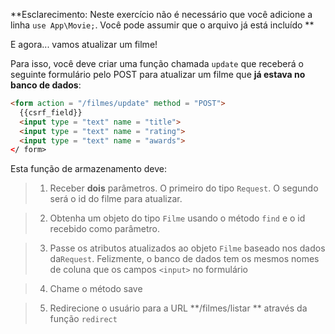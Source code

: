 **Esclarecimento: Neste exercício não é necessário que você adicione a linha `use App\Movie;`. Você pode assumir que o arquivo já está incluído **

E agora... vamos atualizar um filme!

Para isso, você deve criar uma função chamada `update` que receberá o seguinte formulário pelo POST para atualizar um filme que **já estava no banco de dados**:

``` html
<form action = "/filmes/update" method = "POST">
  {{csrf_field}}
  <input type = "text" name = "title">
  <input type = "text" name = "rating">
  <input type = "text" name = "awards">
</ form>
```

Esta função de armazenamento deve:

> 1. Receber **dois** parâmetros. O primeiro do tipo `Request`. O segundo será o id do filme para atualizar.

> 2. Obtenha um objeto do tipo `Filme` usando o método `find` e o id recebido como parâmetro.

> 3. Passe os atributos atualizados ao objeto `Filme` baseado nos dados da`Request`. Felizmente, o banco de dados tem os mesmos nomes de coluna que os campos `<input>` no formulário

> 4. Chame o método save

> 5. Redirecione o usuário para a URL **/filmes/listar ** através da função `redirect`